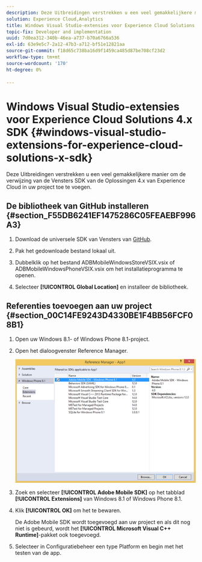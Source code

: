 ```yaml
---
description: Deze Uitbreidingen verstrekken u een veel gemakkelijkere manier om de verwijzing van de Vensters SDK van de Oplossingen 4.x van Experience Cloud in uw project toe te voegen.
solution: Experience Cloud,Analytics
title: Windows Visual Studio-extensies voor Experience Cloud Solutions 4.x SDK
topic-fix: Developer and implementation
uuid: 7d0ea312-340b-46ea-a737-b70a6766a536
exl-id: 63e9e5c7-2a12-47b3-a712-bf51e12821aa
source-git-commit: f18d65c738ba16d9f1459ca485d87be708cf23d2
workflow-type: tm+mt
source-wordcount: '170'
ht-degree: 0%

---
```


# Windows Visual Studio-extensies voor Experience Cloud Solutions 4.x SDK {#windows-visual-studio-extensions-for-experience-cloud-solutions-x-sdk}

Deze Uitbreidingen verstrekken u een veel gemakkelijkere manier om de verwijzing van de Vensters SDK van de Oplossingen 4.x van Experience Cloud in uw project toe te voegen.

## De bibliotheek van GitHub installeren {#section_F55DB6241EF1475286C05FEAEBF996A3}

1. Download de universele SDK van Vensters van [GitHub](https://github.com/Adobe-Marketing-Cloud/mobile-services/releases).
1. Pak het gedownloade bestand lokaal uit.
1. Dubbelklik op het bestand ADBMobileWindowsStoreVSIX.vsix of ADBMobileWindowsPhoneVSIX.vsix om het installatieprogramma te openen.

1. Selecteer **[!UICONTROL Global Location]** en installeer de bibliotheek.

## Referenties toevoegen aan uw project {#section_00C14FE9243D4330BE1F4BB56FCF08B1}

1. Open uw Windows 8.1- of Windows Phone 8.1-project.
1. Open het dialoogvenster Reference Manager.

   ![](assets/ref_manager.png)

1. Zoek en selecteer **[!UICONTROL Adobe Mobile SDK]** op het tabblad **[!UICONTROL Extensions]** van Windows 8.1 of Windows Phone 8.1.
1. Klik **[!UICONTROL OK]** om het te bewaren.

   De Adobe Mobile SDK wordt toegevoegd aan uw project en als dit nog niet is gebeurd, wordt het **[!UICONTROL Microsoft Visual C++ Runtime]**-pakket ook toegevoegd.

1. Selecteer in Configuratiebeheer een type Platform en begin met het testen van de app.
